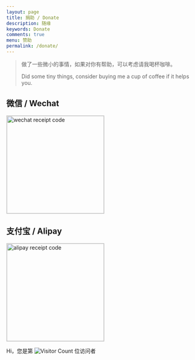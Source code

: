 ```yaml
---
layout: page
title: 捐助 / Donate
description: 随缘
keywords: Donate
comments: true
menu: 赞助
permalink: /donate/
---
```


> 做了一些微小的事情，如果对你有帮助，可以考虑请我喝杯咖啡。
> 
> Did some tiny things, consider buying me a cup of coffee if it helps you.

[//]: # (## Paypal)

[//]: # ()
[//]: # ([Donate via Paypal]&#40;https://paypal.me/huzixia&#41;)

## 微信 / Wechat

<img style="width:256px;border:1px solid lightgrey;" src="{{ assets_base_url }}/assets/images/receipt-code-wechat.jpg" alt="wechat receipt code" />

## 支付宝 / Alipay

<img style="width:256px;border:1px solid lightgrey;" src="{{ assets_base_url }}/assets/images/receipt-code-alipay.jpg" alt="alipay receipt code" />


Hi，您是第 ![Visitor Count](https://profile-counter.glitch.me/HuZixia/count.svg) 位访问者
